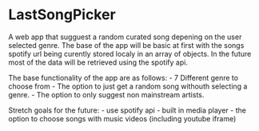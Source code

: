 # LastSongPicker
A web app that sugguest a random curated song depening on the user selected genre. The base of the app will be basic at first with the songs spotify url being curently stored localy in an array of objects. In the future most of the data will be retrieved using the spotify api.

The base functionality of the app are as follows:
    - 7 Different genre to choose from
    - The option to just get a random song withouth selecting a genre.
    - The option to only suggest non mainstream artists.

Stretch goals for the future:
    - use spotify api
    - built in media player
    - the option to choose songs with music videos (including youtube iframe)


